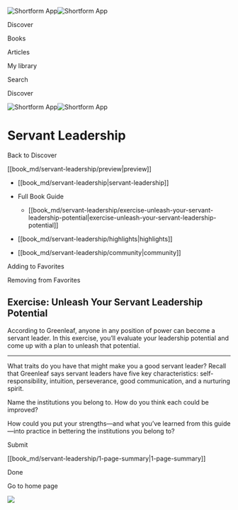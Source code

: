 ![Shortform App](/img/logo.36a2399e.svg)![Shortform App](/img/logo-dark.70c1b072.svg)

Discover

Books

Articles

My library

Search

Discover

![Shortform App](/img/logo.36a2399e.svg)![Shortform App](/img/logo-dark.70c1b072.svg)

# Servant Leadership

Back to Discover

[[book_md/servant-leadership/preview|preview]]

  * [[book_md/servant-leadership|servant-leadership]]
  * Full Book Guide

    * [[book_md/servant-leadership/exercise-unleash-your-servant-leadership-potential|exercise-unleash-your-servant-leadership-potential]]
  * [[book_md/servant-leadership/highlights|highlights]]
  * [[book_md/servant-leadership/community|community]]



Adding to Favorites 

Removing from Favorites 

## Exercise: Unleash Your Servant Leadership Potential

According to Greenleaf, anyone in any position of power can become a servant leader. In this exercise, you’ll evaluate your leadership potential and come up with a plan to unleash that potential.

* * *

What traits do you have that might make you a good servant leader? Recall that Greenleaf says servant leaders have five key characteristics: self-responsibility, intuition, perseverance, good communication, and a nurturing spirit.

Name the institutions you belong to. How do you think each could be improved?

How could you put your strengths—and what you’ve learned from this guide—into practice in bettering the institutions you belong to?

Submit 

[[book_md/servant-leadership/1-page-summary|1-page-summary]]

Done

Go to home page 

![](https://bat.bing.com/action/0?ti=56018282&Ver=2&mid=b84465d4-d73c-44b6-83f7-8d4e06d2dad5&sid=f30c5e70639211ee87d33f0876d93783&vid=f30c9700639211eeb3a75d830392c94f&vids=0&msclkid=N&pi=0&lg=en-US&sw=800&sh=600&sc=24&nwd=1&tl=Shortform%20%7C%20Servant%20Leadership&p=https%3A%2F%2Fwww.shortform.com%2Fapp%2Fbook%2Fservant-leadership%2Fexercise-unleash-your-servant-leadership-potential&r=&lt=479&evt=pageLoad&sv=1&rn=895534)
